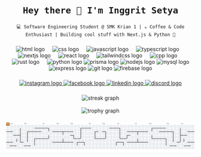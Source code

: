 <h1 align="center"><code>Hey there 👋 I'm Inggrit Setya</code></h1> <p align="center"><code>💻 Software Engineering Student @ SMK Krian 1 | ☕ Coffee & Code Enthusiast | Building cool stuff with Next.js & Python 🚀</code></p>

###

<div align="center">
  <img src="https://skillicons.dev/icons?i=html" height="60" alt="html logo" /> 
  <img width="12" /> 
  <img src="https://skillicons.dev/icons?i=css" height="60" alt="css logo" /> 
  <img width="12" /> 
  <img src="https://skillicons.dev/icons?i=js" height="60" alt="javascript logo" /> 
  <img width="12" /> <img src="https://skillicons.dev/icons?i=ts" height="60" alt="typescript logo" /> 
  <img width="12" /> 
  <img src="https://skillicons.dev/icons?i=nextjs" height="60" alt="nextjs logo" /> 
  <img width="12" /> 
  <img src="https://skillicons.dev/icons?i=react" height="60" alt="react logo" /> 
  <img width="12" /> 
  <img src="https://skillicons.dev/icons?i=tailwind" height="60" alt="tailwindcss logo" /> <img width="12" /> 
  <img src="https://skillicons.dev/icons?i=cpp" height="60" alt="cpp logo" /> 
  <img width="12" /> 
  <img src="https://skillicons.dev/icons?i=rust" height="60" alt="rust logo" /> 
  <img width="12" /> 
  <img src="https://skillicons.dev/icons?i=py" height="60" alt="python logo" />
  <img src="https://skillicons.dev/icons?i=prisma" height="60" alt="prisma logo" />
  <img src="https://skillicons.dev/icons?i=nodejs" height="60" alt="nodejs logo" />
  <img src="https://skillicons.dev/icons?i=mysql" height="60" alt="mysql logo" />
  <img src="https://skillicons.dev/icons?i=express" height="60" alt="express logo" />
  <img src="https://skillicons.dev/icons?i=git" height="60" alt="git logo" />
  <img src="https://skillicons.dev/icons?i=firebase" height="60" alt="firebase logo" />
</div>

###

<div align="center">
 <a href="https://www.instagram.com/" target="_blank"> 
 <img src="https://img.shields.io/static/v1?message=Instagram&logo=instagram&label=&color=E4405F&logoColor=white&labelColor=&style=for-the-badge" height="25" alt="instagram logo" /> 
 </a> 
 <a href="https://www.facebook.com/" target="_blank"> 
 <img src="https://img.shields.io/static/v1?message=Facebook&logo=facebook&label=&color=1877F2&logoColor=white&labelColor=&style=for-the-badge" height="25" alt="facebook logo" /> 
 </a> 
 <a href="https://www.linkedin.com/" target="_blank"> 
 <img src="https://img.shields.io/static/v1?message=LinkedIn&logo=linkedin&label=&color=0077B5&logoColor=white&labelColor=&style=for-the-badge" height="25" alt="linkedin logo" /> 
 </a> <a href="https://discord.com/users/" target="_blank"> 
 <img src="https://img.shields.io/static/v1?message=Discord&logo=discord&label=&color=7289DA&logoColor=white&labelColor=&style=for-the-badge" height="25" alt="discord logo" /> 
 </a>
</div>

###

<div align="center">
  <img src="https://streak-stats.demolab.com?user=cowoksoftspoken&locale=en&mode=daily&theme=dracula&hide_border=false&border_radius=5&order=3" height="150" alt="streak graph" /> 
  <br><br>
  <img src="https://github-profile-trophy.vercel.app?username=cowoksoftspoken&theme=dracula&column=-1&row=1&margin-w=8&margin-h=8&no-bg=false&no-frame=false&order=4" height="150" alt="trophy graph" />
</div>

###

<picture>
 <source media="(prefers-color-scheme: dark)" srcset="https://raw.githubusercontent.com/cowoksoftspoken/cowoksoftspoken/output/pacman-contribution-graph-dark.svg"> 
 <source media="(prefers-color-scheme: light)" srcset="https://raw.githubusercontent.com/cowoksoftspoken/cowoksoftspoken/output/pacman-contribution-graph.svg"> 
 <img alt="pacman contribution graph" src="https://raw.githubusercontent.com/cowoksoftspoken/cowoksoftspoken/output/pacman-contribution-graph.svg">
</picture>

###
